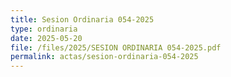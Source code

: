 ```yaml
---
title: Sesion Ordinaria 054-2025
type: ordinaria
date: 2025-05-20
file: /files/2025/SESION ORDINARIA 054-2025.pdf
permalink: actas/sesion-ordinaria-054-2025
---
```

